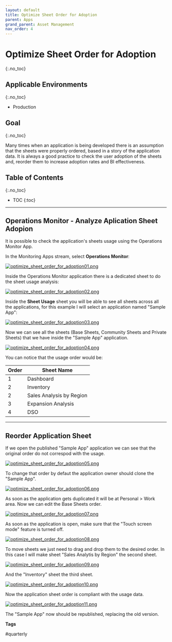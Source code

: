 ```yaml
---
layout: default
title: Optimize Sheet Order for Adoption
parent: Apps
grand_parent: Asset Management
nav_order: 4
---
```


# Optimize Sheet Order for Adoption <i class="fas fa-dolly-flatbed fa-xs" title="Shipped | Native Capability"></i>
{:.no_toc}

## Applicable Environments
{:.no_toc}
* Production

## Goal
{:.no_toc}

Many times when an application is being developed there is an assumption that the sheets were properly ordered, based in a story of the application data. It is always a good practice to check the user adoption of the sheets and, reorder them to increase adoption rates and BI effectiveness.

## Table of Contents
{:.no_toc}

* TOC
{:toc}

-------------------------

## Operations Monitor - Analyze Aplication Sheet Adopion  <i class="fas fa-dolly-flatbed fa-xs" title="Shipped | Native Capability"></i>

It is possible to check the application's sheets usage using the Operations Monitor App.

In the Monitoring Apps stream, select **Operations Monitor**:

[![optimize_sheet_order_for_adoption01.png](images/optimize_sheet_order_for_adoption01.png)](https://raw.githubusercontent.com/qs-admin-guide/qs-admin-guide/master/docs/asset_management/apps/images/optimize_sheet_order_for_adoption01.png)

Inside the Operations Monitor application there is a dedicated sheet to do the sheet usage analysis:

[![optimize_sheet_order_for_adoption02.png](images/optimize_sheet_order_for_adoption02.png)](https://raw.githubusercontent.com/qs-admin-guide/qs-admin-guide/master/docs/asset_management/apps/images/optimize_sheet_order_for_adoption02.png)

Inside the **Sheet Usage** sheet you will be able to see all sheets across all the applications, for this example I will select an application named "Sample App":

[![optimize_sheet_order_for_adoption03.png](images/optimize_sheet_order_for_adoption03.png)](https://raw.githubusercontent.com/qs-admin-guide/qs-admin-guide/master/docs/asset_management/apps/images/optimize_sheet_order_for_adoption03.png)

Now we can see all the sheets (Base Sheets, Community Sheets and Private Sheets) that we have inside the "Sample App" application.

[![optimize_sheet_order_for_adoption04.png](images/optimize_sheet_order_for_adoption04.png)](https://raw.githubusercontent.com/qs-admin-guide/qs-admin-guide/master/docs/asset_management/apps/images/optimize_sheet_order_for_adoption04.png)

You can notice that the usage order would be:

Order | Sheet Name
------|--------------------------------
1     | Dashboard
2     | Inventory
2     | Sales Analysis by Region
3     | Expansion Analysis
4     | DSO

-------------------------

## Reorder Application Sheet

If we open the published "Sample App" application we can see that the original order do not correspod with the usage.

[![optimize_sheet_order_for_adoption05.png](images/optimize_sheet_order_for_adoption05.png)](https://raw.githubusercontent.com/qs-admin-guide/qs-admin-guide/master/docs/asset_management/apps/images/optimize_sheet_order_for_adoption05.png)

To change that order by defaut the application owner should clone the "Sample App".

[![optimize_sheet_order_for_adoption06.png](images/optimize_sheet_order_for_adoption06.png)](https://raw.githubusercontent.com/qs-admin-guide/qs-admin-guide/master/docs/asset_management/apps/images/optimize_sheet_order_for_adoption06.png)

As soon as the application gets duplicated it will be at Personal > Work area. Now we can edit the Base Sheets order.

[![optimize_sheet_order_for_adoption07.png](images/optimize_sheet_order_for_adoption07.png)](https://raw.githubusercontent.com/qs-admin-guide/qs-admin-guide/master/docs/asset_management/apps/images/optimize_sheet_order_for_adoption07.png)

As soon as the application is open, make sure that the "Touch screen mode" feature is turned off.

[![optimize_sheet_order_for_adoption08.png](images/optimize_sheet_order_for_adoption08.png)](https://raw.githubusercontent.com/qs-admin-guide/qs-admin-guide/master/docs/asset_management/apps/images/optimize_sheet_order_for_adoption08.png)

To move sheets we just need to drag and drop them to the desired order. In this case I will make sheet "Sales Analytis by Region" the second sheet.

[![optimize_sheet_order_for_adoption09.png](images/optimize_sheet_order_for_adoption09.png)](https://raw.githubusercontent.com/qs-admin-guide/qs-admin-guide/master/docs/asset_management/apps/images/optimize_sheet_order_for_adoption09.png)

And the "Inventory" sheet the third sheet.

[![optimize_sheet_order_for_adoption10.png](images/optimize_sheet_order_for_adoption10.png)](https://raw.githubusercontent.com/qs-admin-guide/qs-admin-guide/master/docs/asset_management/apps/images/optimize_sheet_order_for_adoption10.png)

Now the application sheet order is compliant with the usage data.

[![optimize_sheet_order_for_adoption11.png](images/optimize_sheet_order_for_adoption11.png)](https://raw.githubusercontent.com/qs-admin-guide/qs-admin-guide/master/docs/asset_management/apps/images/optimize_sheet_order_for_adoption11.png)

The "Sample App" now should be republished, replacing the old version.

**Tags**

#quarterly
